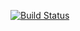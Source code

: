 [![Build Status](https://travis-ci.org/aloop99/110-L5.svg?branch=master)](https://travis-ci.org/aloop99/110-L5)
